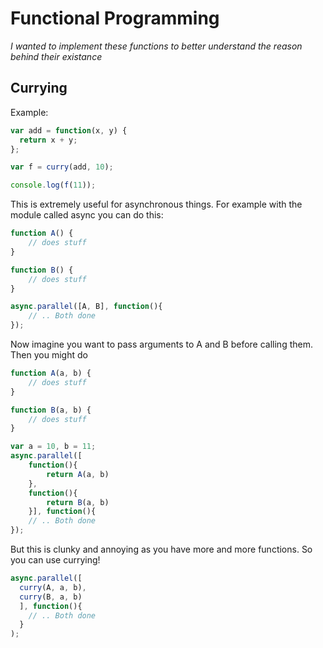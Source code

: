 # Functional Programming
_I wanted to implement these functions to better understand the reason behind their existance_

## Currying
Example:
``` js
var add = function(x, y) {
  return x + y;
};

var f = curry(add, 10);

console.log(f(11));
```

This is extremely useful for asynchronous things. For example with the module called async you can do this:
``` js
function A() {
    // does stuff
}

function B() {
    // does stuff
}

async.parallel([A, B], function(){
    // .. Both done
});
```

Now imagine you want to pass arguments to A and B before calling them. Then you might do

``` js
function A(a, b) {
    // does stuff
}

function B(a, b) {
    // does stuff
}

var a = 10, b = 11;
async.parallel([
    function(){
        return A(a, b)
    }, 
    function(){
        return B(a, b)
    }], function(){
    // .. Both done
});
```

But this is clunky and annoying as you have more and more functions. So you can use currying!
``` js
async.parallel([
  curry(A, a, b),
  curry(B, a, b)
  ], function(){
    // .. Both done
  }
);
```
